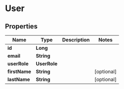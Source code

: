     

# User


## Properties

| Name | Type | Description | Notes |
|------------ | ------------- | ------------- | -------------|
|**id** | **Long** |  |  |
|**email** | **String** |  |  |
|**userRole** | **UserRole** |  |  |
|**firstName** | **String** |  |  [optional] |
|**lastName** | **String** |  |  [optional] |



